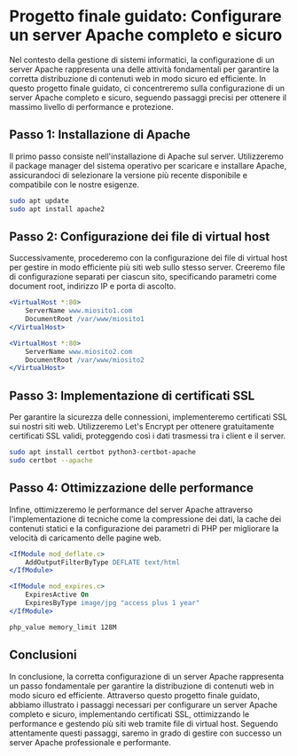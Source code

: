# Progetto finale guidato: Configurare un server Apache completo e sicuro

Nel contesto della gestione di sistemi informatici, la configurazione di un server Apache rappresenta una delle attività fondamentali per garantire la corretta distribuzione di contenuti web in modo sicuro ed efficiente. In questo progetto finale guidato, ci concentreremo sulla configurazione di un server Apache completo e sicuro, seguendo passaggi precisi per ottenere il massimo livello di performance e protezione.

## Passo 1: Installazione di Apache

Il primo passo consiste nell'installazione di Apache sul server. Utilizzeremo il package manager del sistema operativo per scaricare e installare Apache, assicurandoci di selezionare la versione più recente disponibile e compatibile con le nostre esigenze.

```bash
sudo apt update
sudo apt install apache2
```

## Passo 2: Configurazione dei file di virtual host

Successivamente, procederemo con la configurazione dei file di virtual host per gestire in modo efficiente più siti web sullo stesso server. Creeremo file di configurazione separati per ciascun sito, specificando parametri come document root, indirizzo IP e porta di ascolto.

```apache
<VirtualHost *:80>
    ServerName www.miosito1.com
    DocumentRoot /var/www/miosito1
</VirtualHost>

<VirtualHost *:80>
    ServerName www.miosito2.com
    DocumentRoot /var/www/miosito2
</VirtualHost>
```

## Passo 3: Implementazione di certificati SSL

Per garantire la sicurezza delle connessioni, implementeremo certificati SSL sui nostri siti web. Utilizzeremo Let's Encrypt per ottenere gratuitamente certificati SSL validi, proteggendo così i dati trasmessi tra i client e il server.

```bash
sudo apt install certbot python3-certbot-apache
sudo certbot --apache
```

## Passo 4: Ottimizzazione delle performance

Infine, ottimizzeremo le performance del server Apache attraverso l'implementazione di tecniche come la compressione dei dati, la cache dei contenuti statici e la configurazione dei parametri di PHP per migliorare la velocità di caricamento delle pagine web.

```apache
<IfModule mod_deflate.c>
    AddOutputFilterByType DEFLATE text/html
</IfModule>

<IfModule mod_expires.c>
    ExpiresActive On
    ExpiresByType image/jpg "access plus 1 year"
</IfModule>

php_value memory_limit 128M
```

## Conclusioni

In conclusione, la corretta configurazione di un server Apache rappresenta un passo fondamentale per garantire la distribuzione di contenuti web in modo sicuro ed efficiente. Attraverso questo progetto finale guidato, abbiamo illustrato i passaggi necessari per configurare un server Apache completo e sicuro, implementando certificati SSL, ottimizzando le performance e gestendo più siti web tramite file di virtual host. Seguendo attentamente questi passaggi, saremo in grado di gestire con successo un server Apache professionale e performante.